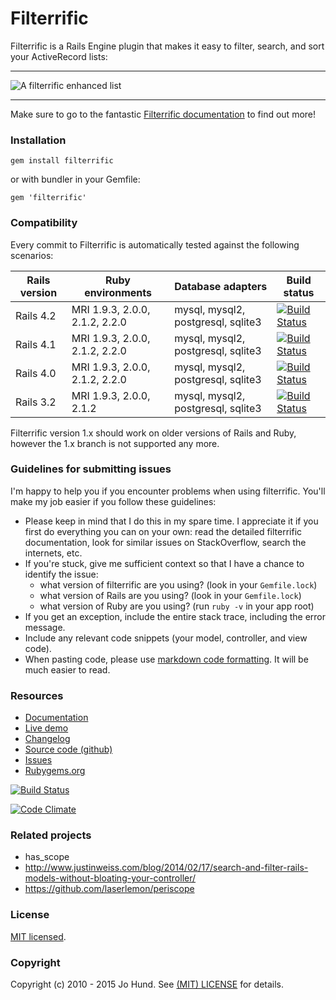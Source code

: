 Filterrific
===========

Filterrific is a Rails Engine plugin that makes it easy to filter,
search, and sort your ActiveRecord lists:

***

![A filterrific enhanced list](https://github.com/jhund/filterrific/blob/gh-pages/images/screenshot_s.png)

***

Make sure to go to the fantastic [Filterrific documentation](http://filterrific.clearcove.ca)
to find out more!

### Installation

`gem install filterrific`

or with bundler in your Gemfile:

`gem 'filterrific'`


### Compatibility

Every commit to Filterrific is automatically tested against the following scenarios:

| Rails version | Ruby environments              | Database adapters                  | Build status |
|---------------|--------------------------------|------------------------------------|--------------|
| Rails 4.2     | MRI 1.9.3, 2.0.0, 2.1.2, 2.2.0 | mysql, mysql2, postgresql, sqlite3 |[![Build Status](https://travis-ci.org/jhund/filterrific_demo.svg?branch=rails-4.2)](https://travis-ci.org/jhund/filterrific_demo)|
| Rails 4.1     | MRI 1.9.3, 2.0.0, 2.1.2, 2.2.0 | mysql, mysql2, postgresql, sqlite3 |[![Build Status](https://travis-ci.org/jhund/filterrific_demo.svg?branch=rails-4.1)](https://travis-ci.org/jhund/filterrific_demo)|
| Rails 4.0     | MRI 1.9.3, 2.0.0, 2.1.2, 2.2.0 | mysql, mysql2, postgresql, sqlite3 |[![Build Status](https://travis-ci.org/jhund/filterrific_demo.svg?branch=rails-4.0)](https://travis-ci.org/jhund/filterrific_demo)|
| Rails 3.2     | MRI 1.9.3, 2.0.0, 2.1.2        | mysql, mysql2, postgresql, sqlite3 |[![Build Status](https://travis-ci.org/jhund/filterrific_demo.svg?branch=rails-3.2)](https://travis-ci.org/jhund/filterrific_demo)|

Filterrific version 1.x should work on older versions of Rails and Ruby, however
the 1.x branch is not supported any more.


### Guidelines for submitting issues

I'm happy to help you if you encounter problems when using filterrific. You'll make my job easier if you follow these guidelines:

* Please keep in mind that I do this in my spare time. I appreciate it if you first do everything you can on your own: read the detailed filterrific documentation, look for similar issues on StackOverflow, search the internets, etc.
* If you're stuck, give me sufficient context so that I have a chance to identify the issue:
    * what version of filterrific are you using? (look in your `Gemfile.lock`)
    * what version of Rails are you using? (look in your `Gemfile.lock`)
    * what version of Ruby are you using? (run `ruby -v` in your app root)
* If you get an exception, include the entire stack trace, including the error message.
* Include any relevant code snippets (your model, controller, and view code).
* When pasting code, please use [markdown code  formatting](https://help.github.com/articles/github-flavored-markdown/#fenced-code-blocks). It will be much easier to read.


### Resources

* [Documentation](http://filterrific.clearcove.ca)
* [Live demo](http://filterrific-demo.herokuapp.com)
* [Changelog](https://github.com/jhund/filterrific/blob/master/CHANGELOG.md)
* [Source code (github)](https://github.com/jhund/filterrific)
* [Issues](https://github.com/jhund/filterrific/issues)
* [Rubygems.org](http://rubygems.org/gems/filterrific)

[![Build Status](https://travis-ci.org/jhund/filterrific.svg?branch=master)](https://travis-ci.org/jhund/filterrific)

[![Code Climate](https://codeclimate.com/github/jhund/filterrific.png)](https://codeclimate.com/github/jhund/filterrific)

### Related projects

* has_scope
* http://www.justinweiss.com/blog/2014/02/17/search-and-filter-rails-models-without-bloating-your-controller/
* https://github.com/laserlemon/periscope

### License

[MIT licensed](https://github.com/jhund/filterrific/blob/master/MIT-LICENSE).



### Copyright

Copyright (c) 2010 - 2015 Jo Hund. See [(MIT) LICENSE](https://github.com/jhund/filterrific/blob/master/MIT-LICENSE) for details.
